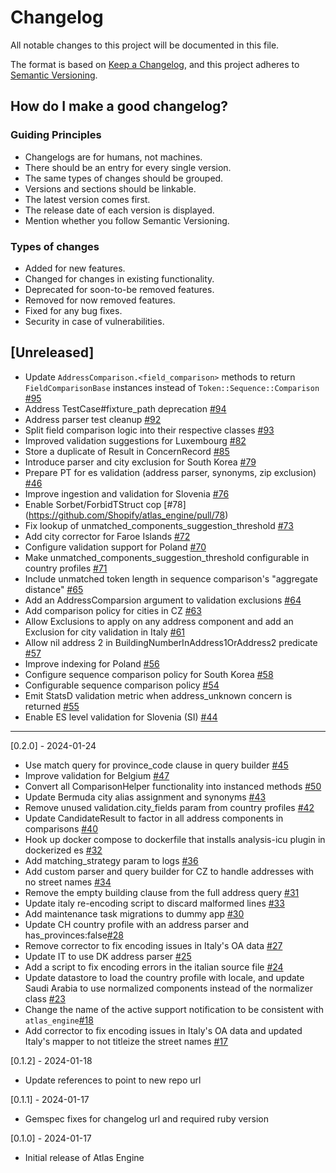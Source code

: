 # Changelog

All notable changes to this project will be documented in this file.

The format is based on [Keep a Changelog](https://keepachangelog.com/en/1.0.0/), and this project adheres to [Semantic Versioning](https://semver.org/spec/v2.0.0.html).

## How do I make a good changelog?

### Guiding Principles

- Changelogs are for humans, not machines.
- There should be an entry for every single version.
- The same types of changes should be grouped.
- Versions and sections should be linkable.
- The latest version comes first.
- The release date of each version is displayed.
- Mention whether you follow Semantic Versioning.

### Types of changes

- Added for new features.
- Changed for changes in existing functionality.
- Deprecated for soon-to-be removed features.
- Removed for now removed features.
- Fixed for any bug fixes.
- Security in case of vulnerabilities.

## [Unreleased]

- Update `AddressComparison.<field_comparison>` methods to return `FieldComparisonBase` instances instead of `Token::Sequence::Comparison` [#95](https://github.com/Shopify/atlas_engine/pull/95)
- Address TestCase#fixture_path deprecation [#94](https://github.com/Shopify/atlas_engine/pull/94)
- Address parser test cleanup [#92](https://github.com/Shopify/atlas_engine/pull/92)
- Split field comparison logic into their respective classes [#93](https://github.com/Shopify/atlas_engine/pull/93)
- Improved validation suggestions for Luxembourg [#82](https://github.com/Shopify/atlas_engine/pull/82)
- Store a duplicate of Result in ConcernRecord [#85](https://github.com/Shopify/atlas_engine/pull/85)
- Introduce parser and city exclusion for South Korea [#79](https://github.com/Shopify/atlas_engine/pull/79)
- Prepare PT for es validation (address parser, synonyms, zip exclusion) [#46](https://github.com/Shopify/atlas_engine/pull/46)
- Improve ingestion and validation for Slovenia [#76](https://github.com/Shopify/atlas_engine/pull/76)
- Enable Sorbet/ForbidTStruct cop [#78] (https://github.com/Shopify/atlas_engine/pull/78)
- Fix lookup of unmatched_components_suggestion_threshold [#73](https://github.com/Shopify/atlas_engine/pull/73)
- Add city corrector for Faroe Islands [#72](https://github.com/Shopify/atlas_engine/pull/72)
- Configure validation support for Poland [#70](https://github.com/Shopify/atlas_engine/pull/70)
- Make unmatched_components_suggestion_threshold configurable in country profiles [#71](https://github.com/Shopify/atlas_engine/pull/71)
- Include unmatched token length in sequence comparison's "aggregate distance" [#65](https://github.com/Shopify/atlas_engine/pull/65)
- Add an AddressComparsion argument to validation exclusions [#64](https://github.com/Shopify/atlas_engine/pull/64)
- Add comparison policy for cities in CZ [#63](https://github.com/Shopify/atlas_engine/pull/63)
- Allow Exclusions to apply on any address component and add an Exclusion for city validation in Italy [#61](https://github.com/Shopify/atlas_engine/pull/61)
- Allow nil address 2 in BuildingNumberInAddress1OrAddress2 predicate [#57](https://github.com/Shopify/atlas_engine/pull/57)
- Improve indexing for Poland [#56](https://github.com/Shopify/atlas_engine/pull/56)
- Configure sequence comparison policy for South Korea [#58](https://github.com/Shopify/atlas_engine/pull/58)
- Configurable sequence comparison policy [#54](https://github.com/Shopify/atlas_engine/pull/54)
- Emit StatsD validation metric when address_unknown concern is returned [#55](https://github.com/Shopify/atlas_engine/pull/55)
- Enable ES level validation for Slovenia (SI) [#44](https://github.com/Shopify/atlas_engine/pull/44)

---

[0.2.0] - 2024-01-24

- Use match query for province_code clause in query builder [#45](https://github.com/Shopify/atlas_engine/pull/45)
- Improve validation for Belgium [#47](https://github.com/Shopify/atlas_engine/pull/47)
- Convert all ComparisonHelper functionality into instanced methods [#50](https://github.com/Shopify/atlas_engine/pull/50)
- Update Bermuda city alias assignment and synonyms [#43](https://github.com/Shopify/atlas_engine/pull/43)
- Remove unused validation.city_fields param from country profiles [#42](https://github.com/Shopify/atlas_engine/pull/42)
- Update CandidateResult to factor in all address components in comparisons [#40](https://github.com/Shopify/atlas_engine/pull/40)
- Hook up docker compose to dockerfile that installs analysis-icu plugin in dockerized es [#32](https://github.com/Shopify/atlas_engine/pull/32)
- Add matching_strategy param to logs [#36](https://github.com/Shopify/atlas_engine/pull/36)
- Add custom parser and query builder for CZ to handle addresses with no street names [#34](https://github.com/Shopify/atlas_engine/pull/34)
- Remove the empty building clause from the full address query [#31](https://github.com/Shopify/atlas_engine/pull/31)
- Update italy re-encoding script to discard malformed lines [#33](https://github.com/Shopify/atlas_engine/pull/33)
- Add maintenance task migrations to dummy app [#30](https://github.com/Shopify/atlas_engine/pull/30)
- Update CH country profile with an address parser and has_provinces:false[#28](https://github.com/Shopify/atlas_engine/pull/28)
- Remove corrector to fix encoding issues in Italy's OA data [#27](https://github.com/Shopify/atlas_engine/pull/27)
- Update IT to use DK address parser [#25](https://github.com/Shopify/atlas_engine/pull/25)
- Add a script to fix encoding errors in the italian source file [#24](https://github.com/Shopify/atlas_engine/pull/24)
- Update datastore to load the country profile with locale, and update Saudi Arabia to use normalized components instead of the normalizer class [#23](https://github.com/Shopify/atlas_engine/pull/23)
- Change the name of the active support notification to be consistent with `atlas_engine`[#18](https://github.com/Shopify/atlas_engine/pull/18)
- Add corrector to fix encoding issues in Italy's OA data and updated Italy's mapper to not titleize the street names [#17](https://github.com/Shopify/atlas_engine/pull/17)

[0.1.2] - 2024-01-18

- Update references to point to new repo url

[0.1.1] - 2024-01-17

- Gemspec fixes for changelog url and required ruby version

[0.1.0] - 2024-01-17

- Initial release of Atlas Engine
